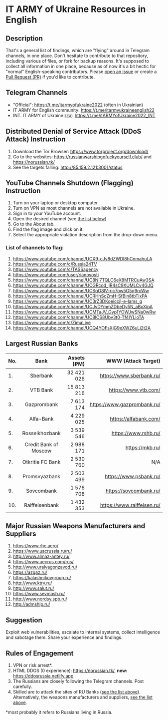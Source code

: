 # IT ARMY of Ukraine Resources in English

## Description

That's a general list of findings, which are "flying" around in Telegram channels, in one place. Don't hesitate to contribute to that repository, including various of files, or fork for backup reasons. It's supposed to collect all information in one place, because as of now it's a bit hectic for "normal" English-speaking contributors.
Please [open an issue](https://github.com/danieldanielecki/IT-ARMY-of-Ukraine-Resources-in-English/issues) or create a [Pull Request (PR)](https://github.com/danieldanielecki/IT-ARMY-of-Ukraine-Resources-in-English/pulls) if you'd like to contribute.

## Telegram Channels

- "Official": https://t.me/itarmyofukraine2022 (often in Ukrainian)
- IT ARMY for English community: https://t.me/itarmyukraineenglish22
- INT. IT ARMY of Ukraine 🇺🇦: https://t.me/itARMYofUkraine2022_INT

## Distributed Denial of Service Attack (DDoS Attack) Instruction

1. Download the Tor Browser: https://www.torproject.org/download/
2. Go to the websites: https://russianwarshipgofuckyourself.club/ and https://norussian.tk/
3. See the targets falling: http://85.159.2.121:3001/status

## YouTube Channels Shutdown (Flagging) Instruction

1. Turn on your laptop or desktop computer. 
2. Turn on VPN as most channels are not available in Ukraine.  
3. Sign in to your YouTube account.  
4. Open the desired channel (see [the list below](https://github.com/danieldanielecki/IT-ARMY-of-Ukraine-Resources-in-English/blob/main/README.md#list-of-channels-to-flag)). 
5. Go to the About tab.  
6. Find the flag image and click on it.  
7. Select the appropriate violation description from the drop-down menu.

### List of channels to flag:

1. https://www.youtube.com/channel/UCX9-cJy8dZWDI8hCnmahuLA  
2. https://www.youtube.com/c/Russia24TV  
3. https://www.youtube.com/c/TASSagency  
4. https://www.youtube.com/user/rianovosti  
5. https://www.youtube.com/channel/UC8Nl7TQLC6eX8MTRCuAw3SA 
6. https://www.youtube.com/channel/UCGRcod_jR4sC9XUMLCv4GJQ 
7. https://www.youtube.com/channel/UCSqO8lV-ric7ow5G5q9roWw 
8. https://www.youtube.com/channel/UCRHhScZmH-SfBin8tbTixPA 
9. https://www.youtube.com/channel/UC3rZ3DKoeiccjl-e-lams_g 
10. https://www.youtube.com/channel/UCJvDYmmZDbeDy5N_aBxXjpA 
11. https://www.youtube.com/channel/UCMTaJV_Gyp1YOWJwSNa0wRw 
12. https://www.youtube.com/channel/UC8lCS8Ubv3t0-Tf4IYLioTA 
13. https://www.youtube.com/c/ZimaLive 
14. https://www.youtube.com/channel/UCQ4YOFsXjG9eXWZ6uLj2t2A

## Largest Russian Banks

| No. | Bank                  |  Assets (₽M) | WWW (Attack Target)         |
|-----|:---------------------:|-------------:| ---------------------------:|
| 1.  | Sberbank              |  32 421 026  | https://www.sberbank.ru/    |
| 2.  | VTB Bank              |  15 813 216  | https://www.vtb.com/        |
| 3.  | Gazprombank           |   7 613 174  | https://www.gazprombank.ru/ |
| 4.  | Alfa-Bank             |   4 229 025  | https://alfabank.com/       |
| 5.  | Rosselkhozbank        |   3 539 546  | https://www.rshb.ru/        |
| 6.  | Credit Bank of Moscow |   2 988 171  | https://mkb.ru/             |
| 7.  | Otkritie FC Bank      |   2 530 760  |  N/A                        |
| 8.  | Promsvyazbank         |   2 503 499  | https://www.psbank.ru/      |
| 9.  | Sovcombank            |   1 576 708  | https://sovcombank.ru/      |
| 10. | Raiffeisenbank        |   1 432 353  | https://www.raiffeisen.ru/  |

## Major Russian Weapons Manufacturers and Suppliers

1. https://www.rhc.aero/
2. https://www.uacrussia.ru/ru/
3. http://www.almaz-antey.ru/
4. https://www.uecrus.com/rus/
5. http://www.uralvagonzavod.ru/
6. https://azgaz.ru/
7. https://kalashnikovgroup.ru/
8. http://www.ktrv.ru/
9. http://www.salut.ru/
10. https://www.sevmash.ru/
11. http://www.nordsy.spb.ru/
12. http://admship.ru/

## Suggestion
Exploit web vulnerabilities, escalate to internal systems, collect intelligence and sabotage them. Share your experience and findings.

## Rules of Engagement

1. VPN or risk arrest*.
2. HTML DDOS (0 experience): https://norussian.tk/, **new:** https://ddosrussia.netlify.app
3. The Russians are closely following the Telegram channels. Post carefully.
4. Skilled are to attack the sites of RU Banks ([see the list above](https://github.com/danieldanielecki/IT-ARMY-of-Ukraine-Resources-in-English/blob/main/README.md#largest-russian-banks)). Alternatively, the weapons manufacturers and suppliers, [see the list above](https://github.com/danieldanielecki/IT-ARMY-of-Ukraine-Resources-in-English/blob/main/README.md#major-russian-weapons-manufacturers-and-suppliers).

*most probably it refers to Russians living in Russia.
